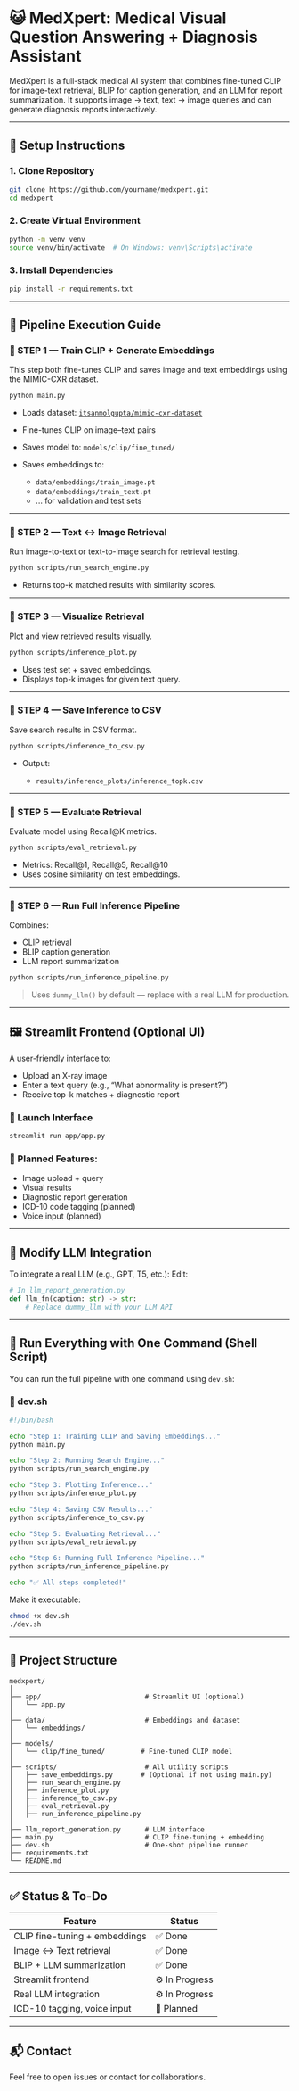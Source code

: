 # 😺 MedXpert: Medical Visual Question Answering + Diagnosis Assistant

MedXpert is a full-stack medical AI system that combines fine-tuned CLIP for image-text retrieval, BLIP for caption generation, and an LLM for report summarization. It supports image → text, text → image queries and can generate diagnosis reports interactively.

---

## 🔧 Setup Instructions

### 1. Clone Repository

```bash
git clone https://github.com/yourname/medxpert.git
cd medxpert
```

### 2. Create Virtual Environment

```bash
python -m venv venv
source venv/bin/activate  # On Windows: venv\Scripts\activate
```

### 3. Install Dependencies

```bash
pip install -r requirements.txt
```

---

## 🚀 Pipeline Execution Guide

### 🔹 STEP 1 — Train CLIP + Generate Embeddings

This step both fine-tunes CLIP and saves image and text embeddings using the MIMIC-CXR dataset.

```bash
python main.py
```

* Loads dataset: [`itsanmolgupta/mimic-cxr-dataset`](https://huggingface.co/datasets/itsanmolgupta/mimic-cxr-dataset)
* Fine-tunes CLIP on image–text pairs
* Saves model to: `models/clip/fine_tuned/`
* Saves embeddings to:

  * `data/embeddings/train_image.pt`
  * `data/embeddings/train_text.pt`
  * ... for validation and test sets

---

### 🔹 STEP 2 — Text ↔ Image Retrieval

Run image-to-text or text-to-image search for retrieval testing.

```bash
python scripts/run_search_engine.py
```

* Returns top-k matched results with similarity scores.

---

### 🔹 STEP 3 — Visualize Retrieval

Plot and view retrieved results visually.

```bash
python scripts/inference_plot.py
```

* Uses test set + saved embeddings.
* Displays top-k images for given text query.

---

### 🔹 STEP 4 — Save Inference to CSV

Save search results in CSV format.

```bash
python scripts/inference_to_csv.py
```

* Output:

  * `results/inference_plots/inference_topk.csv`

---

### 🔹 STEP 5 — Evaluate Retrieval

Evaluate model using Recall\@K metrics.

```bash
python scripts/eval_retrieval.py
```

* Metrics: Recall\@1, Recall\@5, Recall\@10
* Uses cosine similarity on test embeddings.

---

### 🔹 STEP 6 — Run Full Inference Pipeline

Combines:

* CLIP retrieval
* BLIP caption generation
* LLM report summarization

```bash
python scripts/run_inference_pipeline.py
```

> Uses `dummy_llm()` by default — replace with a real LLM for production.

---

## 🖼️ Streamlit Frontend (Optional UI)

A user-friendly interface to:

* Upload an X-ray image
* Enter a text query (e.g., “What abnormality is present?”)
* Receive top-k matches + diagnostic report

### 🔹 Launch Interface

```bash
streamlit run app/app.py
```

### 🔹 Planned Features:

* Image upload + query
* Visual results
* Diagnostic report generation
* ICD-10 code tagging (planned)
* Voice input (planned)

---

## 🧠 Modify LLM Integration

To integrate a real LLM (e.g., GPT, T5, etc.):
Edit:

```python
# In llm_report_generation.py
def llm_fn(caption: str) -> str:
    # Replace dummy_llm with your LLM API
```

---

## 📄 Run Everything with One Command (Shell Script)

You can run the full pipeline with one command using `dev.sh`:

### 🔹 dev.sh

```bash
#!/bin/bash

echo "Step 1: Training CLIP and Saving Embeddings..."
python main.py

echo "Step 2: Running Search Engine..."
python scripts/run_search_engine.py

echo "Step 3: Plotting Inference..."
python scripts/inference_plot.py

echo "Step 4: Saving CSV Results..."
python scripts/inference_to_csv.py

echo "Step 5: Evaluating Retrieval..."
python scripts/eval_retrieval.py

echo "Step 6: Running Full Inference Pipeline..."
python scripts/run_inference_pipeline.py

echo "✅ All steps completed!"
```

Make it executable:

```bash
chmod +x dev.sh
./dev.sh
```

---

## 📁 Project Structure

```
medxpert/
│
├── app/                          # Streamlit UI (optional)
│   └── app.py
│
├── data/                         # Embeddings and dataset
│   └── embeddings/
│
├── models/
│   └── clip/fine_tuned/         # Fine-tuned CLIP model
│
├── scripts/                      # All utility scripts
│   ├── save_embeddings.py       # (Optional if not using main.py)
│   ├── run_search_engine.py
│   ├── inference_plot.py
│   ├── inference_to_csv.py
│   ├── eval_retrieval.py
│   ├── run_inference_pipeline.py
│
├── llm_report_generation.py      # LLM interface
├── main.py                       # CLIP fine-tuning + embedding
├── dev.sh                        # One-shot pipeline runner
├── requirements.txt
└── README.md
```

---

## ✅ Status & To-Do

| Feature                       | Status         |
| ----------------------------- | -------------- |
| CLIP fine-tuning + embeddings | ✅ Done         |
| Image ↔ Text retrieval        | ✅ Done         |
| BLIP + LLM summarization      | ✅ Done         |
| Streamlit frontend            | ⚙️ In Progress |
| Real LLM integration          | ⚙️ In Progress |
| ICD-10 tagging, voice input   | 🧪 Planned     |

---

## 📬 Contact

Feel free to open issues or contact for collaborations.
